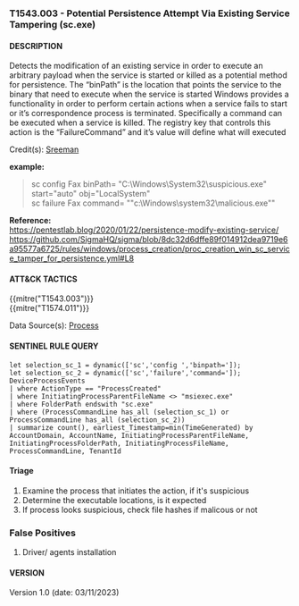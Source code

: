 ### T1543.003 - Potential Persistence Attempt Via Existing Service Tampering (sc.exe)

#### DESCRIPTION

Detects the modification of an existing service in order to execute an arbitrary payload when the service is started or killed as a potential method for persistence.
The “binPath” is the location that points the service to the binary that need to execute when the service is started
Windows provides a functionality in order to perform certain actions when a service fails to start or it’s correspondence process is terminated. Specifically a command can be executed when a service is killed. The registry key that controls this action is the “FailureCommand” and it’s value will define what will executed

Credit(s): [Sreeman](https://github.com/SigmaHQ/sigma/blob/8dc32d6dffe89f014912dea9719e6a95577a6725/rules/windows/process_creation/proc_creation_win_sc_service_tamper_for_persistence.yml#L7)

**example:**

> sc config Fax binPath= "C:\\Windows\\System32\\suspicious.exe" start="auto" obj="LocalSystem"\
> sc failure Fax command= ""c:\\Windows\\system32\\malicious.exe""

**Reference:**\
https://pentestlab.blog/2020/01/22/persistence-modify-existing-service/
https://github.com/SigmaHQ/sigma/blob/8dc32d6dffe89f014912dea9719e6a95577a6725/rules/windows/process_creation/proc_creation_win_sc_service_tamper_for_persistence.yml#L8


#### ATT&CK TACTICS<br>

{{mitre("T1543.003")}}\
{{mitre("T1574.011")}}

Data Source(s):
[Process](https://attack.mitre.org/datasources/DS0009/)

#### SENTINEL RULE QUERY<br>

```
let selection_sc_1 = dynamic(['sc','config ','binpath=']); 
let selection_sc_2 = dynamic(['sc','failure','command=']); 
DeviceProcessEvents
| where ActionType == "ProcessCreated"
| where InitiatingProcessParentFileName <> "msiexec.exe"
| where FolderPath endswith "sc.exe"
| where (ProcessCommandLine has_all (selection_sc_1) or ProcessCommandLine has_all (selection_sc_2))
| summarize count(), earliest_Timestamp=min(TimeGenerated) by AccountDomain, AccountName, InitiatingProcessParentFileName, InitiatingProcessFolderPath, InitiatingProcessFileName, ProcessCommandLine, TenantId
```

#### Triage

1. Examine the process that initiates the action, if it's suspicious
1. Determine the executable locations, is it expected
1. If process looks suspicious, check file hashes if malicous or not

### False Positives

1. Driver/ agents installation

#### VERSION

Version 1.0 (date: 03/11/2023)
